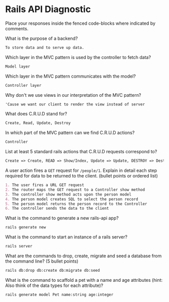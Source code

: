 # Rails API Diagnostic

Place your responses inside the fenced code-blocks where indicated by comments.

What is the purpose of a backend?

```md
To store data and to serve up data.
```

Which layer in the MVC pattern is used by the controller to fetch data?

```md
Model layer
```

Which layer in the MVC pattern communicates with the model?

```md
Controller layer
```

Why don't we use views in our interpretation of the MVC pattern?

```md
'Cause we want our client to render the view instead of server
```

What does C.R.U.D stand for?

```md
Create, Read, Update, Destroy
```

In which part of the MVC pattern can we find C.R.U.D actions?

```md
Controller
```

List at least 5 standard rails actions that C.R.U.D requests correspond to?

```md
Create => Create, READ => Show/Index, Update => Update, DESTROY => Destroy
```

A user action fires a `GET` request for `/people/1`. Explain in detail each step
required for data to be returned to the client. (bullet points or ordered list)

```md
1. The user fires a URL GET request
2. The router maps the GET request to a Controller show method
3. The controller show method acts upon the person model
4. The person model creates SQL to select the person record
5. The person model returns the person record to the Controller
6. The controller sends the data to the client
```

What is the command to generate a new rails-api app?

```bash
rails generate new
```

What is the command to start an instance of a rails server?

```bash
rails server
```

What are the commands to drop, create, migrate and seed a database from the command
line? (5 bullet points)

```bash
rails db:drop db:create db:migrate db:seed
```

What is the command to scaffold a pet with a name and age attributes (hint:
Also think of the data types for each attribute)?

```bash
rails generate model Pet name:string age:integer
```
